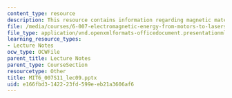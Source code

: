 ```yaml
---
content_type: resource
description: This resource contains information regarding magnetic materials.
file: /media/courses/6-007-electromagnetic-energy-from-motors-to-lasers-spring-2011/e166fbd3142223fd599eeb21a3606af6_MIT6_007S11_lec09.pptx
file_type: application/vnd.openxmlformats-officedocument.presentationml.presentation
learning_resource_types:
- Lecture Notes
ocw_type: OCWFile
parent_title: Lecture Notes
parent_type: CourseSection
resourcetype: Other
title: MIT6_007S11_lec09.pptx
uid: e166fbd3-1422-23fd-599e-eb21a3606af6
---
```

